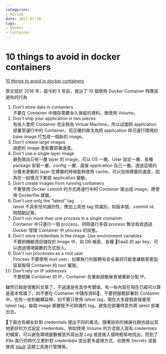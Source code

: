 ```yaml
---
categories:
- Review
date: 2021-07-20
tags:
- Docker
- Container
---
```


# 10 things to avoid in docker containers

[10 things to avoid in docker containers](https://developers.redhat.com/blog/2016/02/24/10-things-to-avoid-in-docker-containers)

原文寫於 2016 年，距今約 5 年前，提出了 10 個使用 Docker Container 時應該避免的行為

1. Don't store data in containers  
   不要在 Container 中儲存需要永久保留的資料，應使用 Volume。
2. Don't ship your application in two pieces  
   有些人會把 Container 完全視為 Virtual Machine，所以試圖把 application 部署至運行中的 Container。但正確的做法為把 application 與可運行環境的 base image 打包成一個新的 image。
3. Don't create large images  
   過肥的 image 會影響部署速度。
4. Don't use a single layer image  
   避免做出只有一層 layer 的 image，可以 OS 一層、User 設定一層、各種 package 安裝一層、config 一層，最後 application 自己一層。透過這樣的分層未更動的 layer 在建置的時候能夠使用 cache，可以加快建置的速度，因為在一般情況下都是 application 變動。
5. Don't create images from running containers  
   不要使用 Docker commit 的方式將運行中的 Container 匯出成 image，應使用 Dockerfile 建置。
6. Don't use only the "latest" tag  
   latest 不具有任何識別性，應加上其他 tag 供識別，如版本號、commit id、時間戳記等。
7. Don't run more than one process in a single container  
   Container 中只運行一個 process，同時運行多個 process 無法有效透過 Docker 管理 Container 中 process 的狀態。
8. Don't store credentials in the image. Use environment variables  
   不要把機敏資訊儲存於 Image 中，如 DB 帳密、各種 SaaS 的 api key，可以透過環境變數的方式放入。
9. Don't run processes as a root user  
   Process 不要使用 root user，如果執行的服務有安全漏洞可能會讓駭客更加容易取得 Container 的 root 權限。
10. Don't rely on IP addresses  
    不要依賴 Container 的 IP，Container 在重新啟動後會被重新分配 IP。

雖然已經是很舊的文章了，不過還是有其參考價值。有一些內容在現在已經可以算是基本常識了，如不要在 Container 中儲存資料，不要把服務部署到 Container 中。也有一些則繼續延伸，如不要只使用 latest tag，現在大多提倡直接棄用 latest tag，每個 image 都要賦予可辨識的 tag，避免在部署時意外將 latest 部署出去。

下面也有網友針對 credentials 提出不同的看法，隨著技術的推展社群也提出其他更好的方式設定 credentials，例如使用 Volume 的方式掛入寫有 credentials 的檔案，可以避免環境變數被意外寫出至 Log 或是被入侵時輕易地找出。而到了 K8s 風行的時代又更針對 credentials 提出更多處理方式，如使用 Secrets 或是使用 [Vault](https://www.vaultproject.io/) 這類工具進行管理等。
